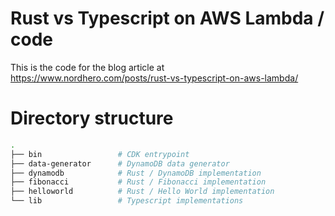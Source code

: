 # Rust vs Typescript on AWS Lambda / code

This is the code for the blog article at https://www.nordhero.com/posts/rust-vs-typescript-on-aws-lambda/ 

# Directory structure

```bash
.
├── bin                 # CDK entrypoint 
├── data-generator      # DynamoDB data generator
├── dynamodb            # Rust / DynamoDB implementation
├── fibonacci           # Rust / Fibonacci implementation
├── helloworld          # Rust / Hello World implementation
└── lib                 # Typescript implementations

